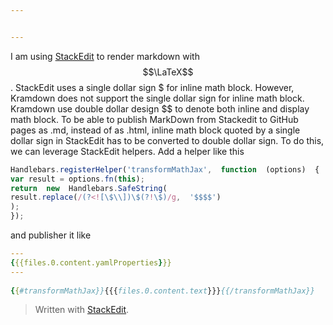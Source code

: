```yaml
---


---
```



I am using [StackEdit](https://stackedit.io/) to render markdown with $$\LaTeX$$. StackEdit uses a single dollar sign \$ for inline math block. However, Kramdown does not support the single dollar sign for inline math block. Kramdown use double dollar design \$\$ to denote both inline and display math block. To be able to publish MarkDown from Stackedit to GitHub pages as .md, instead of as .html, inline math block quoted by a single dollar sign in StackEdit has to be converted to double dollar sign. To do this, we can leverage StackEdit helpers. Add a helper like this

```javascript
Handlebars.registerHelper('transformMathJax',  function  (options)  {  
var result = options.fn(this);  
return  new  Handlebars.SafeString(  
result.replace(/(?<![\$\\])\$(?!\$)/g,  '$$$$')  
);  
});
```

and publisher it like

```yaml
---  
{{{files.0.content.yamlProperties}}}  
---  
  
{{#transformMathJax}}{{{files.0.content.text}}}{{/transformMathJax}}
```
> Written with [StackEdit](https://stackedit.io/).

